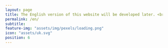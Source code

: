 ```yaml
---
layout: page
title: The English version of this website will be developed later. <br> Thank you very much for the patience
permalink: /en/
subtitle: 
feature-img: "assets/img/pexels/loading.png"
icon: "assets/uk.svg"
position: 6
---
```

